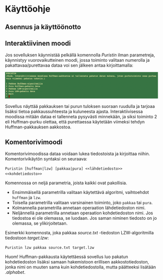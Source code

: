 # Käyttöohje

## Asennus ja käyttöönotto

## Interaktiivinen moodi

Jos sovelluksen käynnistää pelkällä komennolla _Puristin_ ilman parametreja, käynnistyy vuorovaikutteinen moodi, jossa toiminto valitaan numerolla ja pakattavaa/purettavaa dataa voi sen jälkeen antaa kirjoittamalla:

![](ui1.png)

Sovellus näyttää pakkauksen tai purun tuloksen suoraan ruudulla ja tarjoaa lisäksi tietoa pakkaussuhteesta ja kuluneesta ajasta. Interaktiivisessa moodissa mitään dataa ei tallenneta pysyvästi minnekään, ja siksi toiminto 2 eli Huffman-purku olettaa, että purettaessa käytetään viimeksi tehdyn Huffman-pakkauksen aakkostoa.

## Komentorivimoodi

Komentorivimoodissa dataa voidaan lukea tiedostoista ja kirjoittaa niihin. Komentorivikäytön syntaksi on seuraava:

```Puristin [huffman|lzw] [pakkaa|pura] <<lähdetiedosto>> <<kohdetiedosto>>```

Komennossa on neljä parametria, joista kaikki ovat pakollisia.
* Ensimmäisellä parametrilla valitaan käytettävä algoritmi, vaihtoehdot `huffman` ja `lzw`.
* Toisella parametrilla valitaan varsinainen toiminto, joko `pakkaa` tai `pura`.
* Kolmannella parametrilla annetaan operaation lähdetiedoston nimi.
* Neljännellä parametrilla annetaan operaation kohdetiedoston nimi. Jos tiedostoa ei ole olemassa, se luodaan. Jos saman niminen tiedosto on jo olemassa, se ylikirjoitetaan.

Esimerkki komennosta, joka pakkaa _source.txt_ -tiedoston LZW-algoritmilla tiedostoon _target.lzw_:

```Puristin lzw pakkaa source.txt target.lzw```

Huom! Huffman-pakkausta käytettäessä sovellus luo pakatun kohdetiedoston lisäksi samaan hakemistoon erillisen aakkostotiedoston, jonka nimi on muuten sama kuin kohdetiedostolla, mutta päätteeksi lisätään _.alphabet_.
